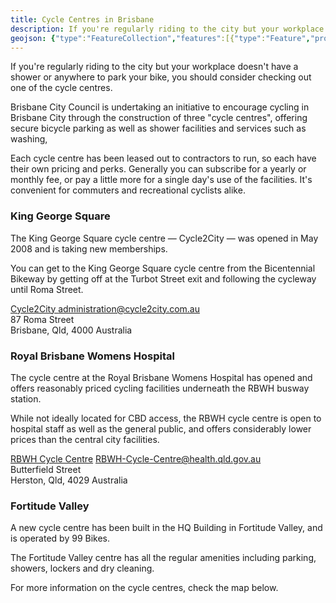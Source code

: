 ```yaml
---
title: Cycle Centres in Brisbane
description: If you're regularly riding to the city but your workplace doesn't have a shower or anywhere to park your bike, you should consider checking out one of the cycle centres.
geojson: {"type":"FeatureCollection","features":[{"type":"Feature","properties":{"website":"http://www.cycle2city.com.au/","description":"Cycle2City is conveniently located by King George Square, and offers the regular facilities such as showers and bike storage.","name":"Cycle2City","amenity":"bicycle_parking"},"geometry":{"type":"Point","coordinates":[153.0225601556595,-27.467604588786802]}},{"type":"Feature","properties":{"website":"http://www.health.qld.gov.au/rbwh_cycle_centre/","description":"The RBWH Cycle Centre is located underneath the RBWH bus stop, and offers the regular facilities such as showers and bike storage.","name":"RBWH Cycle Centre","amenity":"bicycle_parking"},"geometry":{"type":"Point","coordinates":[153.02908858340865,-27.447590546710995]}},{"type":"Feature","properties":{"website":"http://99bikes.com.au/","description":"The HQ Cycle Centre is located in the HQ building at Fortitude Valley, and offers the regular facilities such as showers and bike storage.","name":"HQ Cycle Centre","amenity":"bicycle_parking"},"geometry":{"type":"Point","coordinates":[153.0378958232506,-27.452697709916666]}}]}
---
```


If you're regularly riding to the city but your workplace doesn't have a shower or anywhere to park your bike, you should consider checking out one of the cycle centres.

Brisbane City Council is undertaking an initiative to encourage cycling in Brisbane City through the construction of three "cycle centres", offering secure bicycle parking as well as shower facilities and services such as washing,

Each cycle centre has been leased out to contractors to run, so each have their own pricing and perks. Generally you can subscribe for a yearly or monthly fee, or pay a little more for a single day's use of the facilities. It's convenient for commuters and recreational cyclists alike.

<h3>King George Square</h3>
The King George Square cycle centre — Cycle2City — was opened in May 2008 and is taking new memberships.

You can get to the King George Square cycle centre from the Bicentennial Bikeway by getting off at the Turbot Street exit and following the cycleway until Roma Street.

<div id="hcard-Cycle2City" class="vcard">
<a class="url fn n organization" href="http://www.cycle2city.com.au/">Cycle2City </a> <a class="email" href="mailto:administration@cycle2city.com.au">administration@cycle2city.com.au</a>
<div class="adr">
<div class="street-address">87 Roma Street</div>
<span class="locality">Brisbane</span>, <span class="region">Qld</span>, <span class="postal-code">4000</span> <span class="country-name">Australia</span>
</div>
</div>
<h3>Royal Brisbane Womens Hospital</h3>
The cycle centre at the Royal Brisbane Womens Hospital has opened and offers reasonably priced cycling facilities underneath the RBWH busway station.

While not ideally located for CBD access, the RBWH cycle centre is open to hospital staff as well as the general public, and offers considerably lower prices than the central city facilities.

<div id="hcard-Cycle2City" class="vcard">
<a class="url fn n organization" href="http://www.health.qld.gov.au/rbwh_cycle_centre/">RBWH Cycle Centre</a> <a class="email" href="mailto:RBWH-Cycle-Centre@health.qld.gov.au">RBWH-Cycle-Centre@health.qld.gov.au</a>
<div class="adr">
<div class="street-address">Butterfield Street</div>
<span class="locality">Herston</span>, <span class="region">Qld</span>, <span class="postal-code">4029</span> <span class="country-name">Australia</span>
</div>
</div>
<h3>Fortitude Valley</h3>
A new cycle centre has been built in the HQ Building in Fortitude Valley, and is operated by 99 Bikes.

The Fortitude Valley centre has all the regular amenities including parking, showers, lockers and dry cleaning.

For more information on the cycle centres, check the map below.
